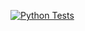 [![Python Tests](https://github.com/mafshin/python_test/actions/workflows/pytest.yaml/badge.svg)](https://github.com/mafshin/python_test/actions)
